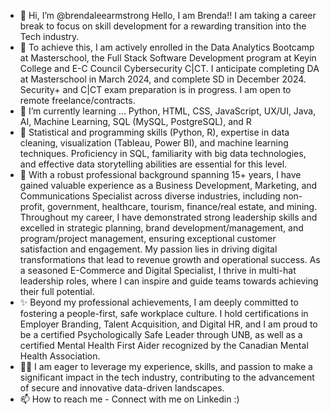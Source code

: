 - 👋 Hi, I’m @brendaleearmstrong Hello, I am Brenda!! I am taking a career break to focus on skill development for a rewarding transition into the Tech industry. 
- 👀 To achieve this, I am actively enrolled in the Data Analytics Bootcamp at Masterschool, the Full Stack Software Development program at Keyin College and E-C Council Cybersecurity C|CT. I anticipate completing DA at Masterschool in March 2024, and complete SD in December 2024. Security+ and C|CT exam preparation is in progress. I am open to remote freelance/contracts.
- 🌱 I’m currently learning ... Python, HTML, CSS, JavaScript, UX/UI, Java, AI, Machine Learning, SQL (MySQL, PostgreSQL), and R
- 🌱 Statistical and programming skills (Python, R), expertise in data cleaning, visualization (Tableau, Power BI), and machine learning techniques. Proficiency in SQL, familiarity with big data technologies, and effective data storytelling abilities are essential for this level.
- 💞️ With a robust professional background spanning 15+ years, I have gained valuable experience as a Business Development, Marketing, and Communications Specialist across diverse industries, including non-profit, government, healthcare, tourism, finance/real estate, and mining. Throughout my career, I have demonstrated strong leadership skills and excelled in strategic planning, brand development/management, and program/project management, ensuring exceptional customer satisfaction and engagement.  My passion lies in driving digital transformations that lead to revenue growth and operational success. As a seasoned E-Commerce and Digital Specialist, I thrive in multi-hat leadership roles, where I can inspire and guide teams towards achieving their full potential.
- ✨ Beyond my professional achievements, I am deeply committed to fostering a people-first, safe workplace culture. I hold certifications in Employer Branding, Talent Acquisition, and Digital HR, and I am proud to be a certified Psychologically Safe Leader through UNB, as well as a certified Mental Health First Aider recognized by the Canadian Mental Health Association.
-  👍🏻 I am eager to leverage my experience, skills, and passion to make a significant impact in the tech industry, contributing to the advancement of secure and innovative data-driven landscapes. 
- 📫 How to reach me - Connect with me on Linkedin :)

